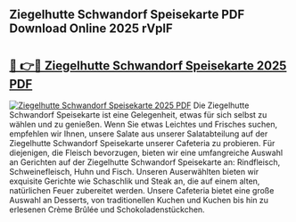 ## Ziegelhutte Schwandorf Speisekarte PDF Download Online 2025 rVplF

# <h2><a href="http://gc8n85.nevu.top/?p=Ziegelhutte+Schwandorf+Speisekarte">🔗 👉🔴 Ziegelhutte Schwandorf Speisekarte 2025 PDF</a></h2>

[![Ziegelhutte Schwandorf Speisekarte 2025 PDF](https://i.imgur.com/dBaPXMq.png)](http://gc8n85.nevu.top/?p=Ziegelhutte+Schwandorf+Speisekarte)
Die Ziegelhutte Schwandorf Speisekarte ist eine Gelegenheit, etwas für sich selbst zu wählen und zu genießen. Wenn Sie etwas Leichtes und Frisches suchen, empfehlen wir Ihnen, unsere Salate aus unserer Salatabteilung auf der Ziegelhutte Schwandorf Speisekarte unserer Cafeteria zu probieren. Für diejenigen, die Fleisch bevorzugen, bieten wir eine umfangreiche Auswahl an Gerichten auf der Ziegelhutte Schwandorf Speisekarte an: Rindfleisch, Schweinefleisch, Huhn und Fisch. Unseren Auserwählten bieten wir exquisite Gerichte wie Schaschlik und Steak an, die auf einem alten, natürlichen Feuer zubereitet werden. Unsere Cafeteria bietet eine große Auswahl an Desserts, von traditionellen Kuchen und Kuchen bis hin zu erlesenen Crème Brûlée und Schokoladenstückchen.
